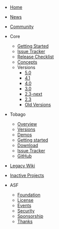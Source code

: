 - [Home](/)
- [News](/news.md)
- [Community](/community.md)

- Core
  - [Getting Started](/coregettingstarted.md)
  - [Issue Tracker](https://issues.apache.org/jira/projects/MYFACES/issues/)
  - [Release Checklist](/coreReleaseChecklist.md)
  - [Concepts](/coreConcepts.md)
  - Versions
    - [5.0](/core50.md)
    - [4.1](/core41.md)
    - [4.0](/core40.md)
    - [3.0](/core30.md)    
    - [2.3-next](/core23next.md )     
    - [2.3](/core23.md)   
    - [Old Versions](/oldVersions.md)
    
- Tobago
  - [Overview](/tobago.md)
  - [Versions](/tobago-versions.md)
  - [Demos](http://tobago-demo.apache.org/)
  - [Getting started](https://tobago-demo.apache.org/getting-started.html)
  - [Download](/tobago-download.md)
  - [Issue Tracker](https://issues.apache.org/jira/projects/TOBAGO/issues/)
  - [GitHub](https://github.com/apache/myfaces-tobago/tree/tobago-5.x)
  
- [Legacy Wiki](https://cwiki.apache.org/confluence/display/MYFACES2/Home)
- [Inactive Projects](/inactiveProjects.md)
  
- ASF
  - [Foundation](https://www.apache.org/)
  - [License](https://www.apache.org/licenses/)
  - [Events](https://www.apache.org/events/)
  - [Security](https://www.apache.org/security/)
  - [Sponsorship](https://www.apache.org/foundation/sponsorship.html)
  - [Thanks](https://www.apache.org/foundation/thanks.html)
